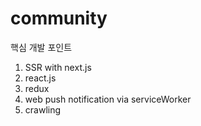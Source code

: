 # community

핵심 개발 포인트

1. SSR with next.js
2. react.js
3. redux
4. web push notification via serviceWorker
5. crawling
